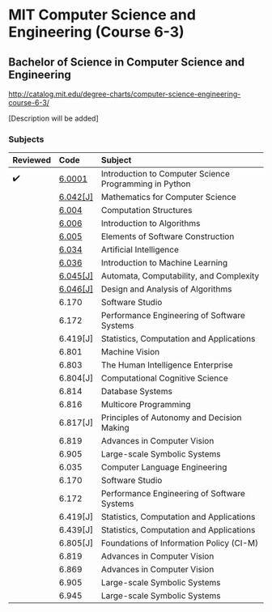 # MIT Computer Science and Engineering (Course 6-3)
## Bachelor of Science in Computer Science and Engineering
http://catalog.mit.edu/degree-charts/computer-science-engineering-course-6-3/

[Description will be added]

### Subjects
Reviewed | Code | Subject
:--|:--|:--
:heavy_check_mark: | [6.0001](https://ocw.mit.edu/courses/electrical-engineering-and-computer-science/6-0001-introduction-to-computer-science-and-programming-in-python-fall-2016/) | Introduction to Computer Science Programming in Python
|| [6.042[J]](https://ocw.mit.edu/courses/electrical-engineering-and-computer-science/6-042j-mathematics-for-computer-science-spring-2015/) |	Mathematics for Computer Science
||[6.004](https://ocw.mit.edu/courses/electrical-engineering-and-computer-science/6-004-computation-structures-spring-2009/)| Computation Structures
||[6.006](https://ocw.mit.edu/courses/electrical-engineering-and-computer-science/6-006-introduction-to-algorithms-fall-2011/)	| Introduction to Algorithms
||[6.005](https://ocw.mit.edu/courses/electrical-engineering-and-computer-science/6-005-elements-of-software-construction-fall-2008/)	| Elements of Software Construction
||[6.034](https://ocw.mit.edu/courses/electrical-engineering-and-computer-science/6-034-artificial-intelligence-fall-2010/) | Artificial Intelligence
||[6.036](https://ocw.mit.edu/courses/electrical-engineering-and-computer-science/6-036-introduction-to-machine-learning-fall-2020/) | Introduction to Machine Learning
||[6.045[J]](https://ocw.mit.edu/courses/electrical-engineering-and-computer-science/6-045j-automata-computability-and-complexity-spring-2011/) | Automata, Computability, and Complexity
||[6.046[J]](https://ocw.mit.edu/courses/electrical-engineering-and-computer-science/6-046j-design-and-analysis-of-algorithms-spring-2015/) | Design and Analysis of Algorithms
||6.170 | Software Studio
||6.172 | Performance Engineering of Software Systems
||6.419[J] | Statistics, Computation and Applications
||6.801 | Machine Vision
||6.803 | The Human Intelligence Enterprise
||6.804[J] | Computational Cognitive Science
||6.814 | Database Systems
||6.816 | Multicore Programming
||6.817[J] | Principles of Autonomy and Decision Making
||6.819 | Advances in Computer Vision
||6.905 | Large-scale Symbolic Systems
||6.035 | Computer Language Engineering
||6.170 | Software Studio
||6.172 | Performance Engineering of Software Systems
||6.419[J] | Statistics, Computation and Applications
||6.439[J] | Statistics, Computation and Applications
||6.805[J] | Foundations of Information Policy (CI-M)
||6.819 | Advances in Computer Vision
||6.869 | Advances in Computer Vision
||6.905 | Large-scale Symbolic Systems
||6.945 | Large-scale Symbolic Systems
